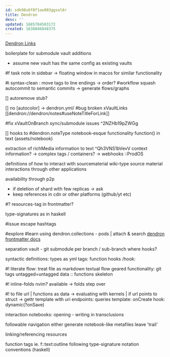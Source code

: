 ```yaml
---
id: sdk98s6f8f1ow903ggsel6r
title: Dendron
desc: ''
updated: 1685704503172
created: 1636846848375
---
```


[Dendron Links](https://wiki.dendron.so/notes/3472226a-ff3c-432d-bf5d-10926f39f6c2/)

boilerplate for submodule vault additions
- assume new vault has the same config as existing vaults

#f task note in sidebar -> floating window in macos for similar functionality

#i syntax-clean : move tags to line endings
-> order?
#workflow squash autocommit to semantic commits
-> generate flows/graphs

[] autoremove stub?

[] no [autocolor] -> dendron.yml/
#bug broken xVaultLinks [[dendron://dendron/notes#useNoteTitleForLink]]

#fix xVaultOnBranch sync/submodule issues ^2NZHb19pZWGg

[] hooks to #dendron.noteType
  notebook-esque functionality
    function() in text (assets/notebook)

extraction of richMedia information to text ^Qh3VNS1bVevV
  context information?
  -> complex tags / containers?
  -> webhooks ::ProdOS

definitions of how to interact with sourcematerial
  wiki-type source material
  interactions through other applications

availability through p2p
  - if deletion of shard with few replicas -> ask
  - keep references in cdn or other platforms (github/yt etc)

#? resources-tag in frontmatter?

type-signatures as in haskell

#issue escape hashtags

#explore #learn using dendron.collections - pods | attach & search
[dendron frontmatter docs](https://wiki.dendron.so/notes/ffec2853-c0e0-4165-a368-339db12c8e4b/#other-keys)

separation vault - git submodule per branch / sub-branch
  where hooks?


syntactic definitions:
  types as yml tags: function hooks
  /hook:

#! literate flow: treat file as markdown
  textual flow
    geared functionality: git tags
      untagged=untagged
      data
        :: functions
      skeleton

#! inline-folds
    nvim? available -> folds step over

#! to file url | functions as data -> evaluating with kernels | if url points to struct -> gettr
  template with uri endpoints: queries
    template: onCreate
    hook: dynamic(?onSave)

interaction notebooks:
  opening - writing in transclusions

followable navigation
  either generate notebook-like metafiles
  leave 'trail'

linking/referencing resources

function tags
ie. f::text:outline
following type-signature notation conventions (haskell)
